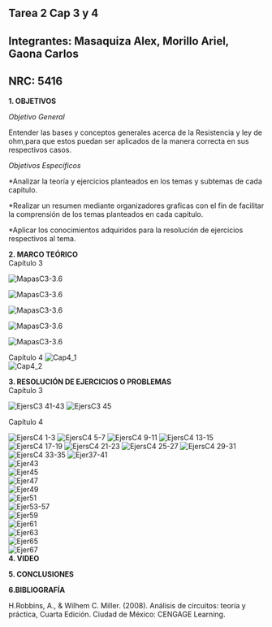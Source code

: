 ## Tarea 2  Cap 3 y 4
## Integrantes: Masaquiza Alex, Morillo Ariel, Gaona Carlos    
## NRC: 5416    
**1. OBJETIVOS**   
    
_Objetivo General_

Entender las bases y conceptos generales acerca de la Resistencia y ley de ohm,para que estos puedan ser aplicados de la manera correcta en sus respectivos casos.

_Objetivos Específicos_

*Analizar la teoría y ejercicios planteados en los temas y subtemas de cada capitulo. 
 
*Realizar un resumen mediante organizadores graficas con el fin de facilitar la comprensión de los temas planteados en cada capitulo. 
 
*Aplicar los conocimientos adquiridos para la resolución de ejercicios respectivos al tema. 
 
**2. MARCO TEÓRICO**    
Capítulo 3

![MapasC3-3.6](https://github.com/AlexMP98/Tarea-2/blob/main/Imagenes/Fun.C%20Resistencia%20caa%203%20-%203.6.jpg)

![MapasC3-3.6](https://github.com/AlexMP98/Tarea-2/blob/main/Imagenes/Tabla%203-1.png)

![MapasC3-3.6](https://github.com/AlexMP98/Tarea-2/blob/main/Imagenes/Tabla%203-2.png)

![MapasC3-3.6](https://github.com/AlexMP98/Tarea-2/blob/main/Imagenes/Tabla%203-4.png)

![MapasC3-3.6](https://github.com/AlexMP98/Tarea-2/blob/main/Imagenes/Tabla%203-5.png)



Capítulo 4
![Cap4_1](https://github.com/AlexMP98/Tarea-2/blob/main/Imagenes/Cap4_1.png)  
![Cap4_2](https://github.com/AlexMP98/Tarea-2/blob/main/Imagenes/Cap4_2.jpg) 

**3. RESOLUCIÓN DE EJERCICIOS O PROBLEMAS**    
Capítulo 3

![EjersC3 41-43](https://github.com/AlexMP98/Tarea-2/blob/main/Imagenes/EjersC3%2041-43.png)
![EjersC3 45](https://github.com/AlexMP98/Tarea-2/blob/main/Imagenes/EjersC3%2045.png)





Capítulo 4

![EjersC4 1-3](https://github.com/AlexMP98/Tarea-2/blob/main/Imagenes/EjersC4%201-3.png)
![EjersC4 5-7](https://github.com/AlexMP98/Tarea-2/blob/main/Imagenes/EjersC4%205-7.png)
![EjersC4 9-11](https://github.com/AlexMP98/Tarea-2/blob/main/Imagenes/EjersC4%209-11.png)
![EjersC4 13-15](https://github.com/AlexMP98/Tarea-2/blob/main/Imagenes/EjersC4%2013-15.png)
![EjersC4 17-19](https://github.com/AlexMP98/Tarea-2/blob/main/Imagenes/EjersC4%2017-19.png)
![EjersC4 21-23](https://github.com/AlexMP98/Tarea-2/blob/main/Imagenes/EjersC4%2021-23.png)
![EjersC4 25-27](https://github.com/AlexMP98/Tarea-2/blob/main/Imagenes/EjersC4%2025-27.png)
![EjersC4 29-31](https://github.com/AlexMP98/Tarea-2/blob/main/Imagenes/EjersC4%2029-31.png)
![EjersC4 33-35](https://github.com/AlexMP98/Tarea-2/blob/main/Imagenes/EjersC4%2033-35.png)
![Ejer37-41](https://github.com/AlexMP98/Tarea-2/blob/main/Imagenes/37-41.png)  
![Ejer43](https://github.com/AlexMP98/Tarea-2/blob/main/Imagenes/43.png)  
![Ejer45](https://github.com/AlexMP98/Tarea-2/blob/main/Imagenes/45.png)   
![Ejer47](https://github.com/AlexMP98/Tarea-2/blob/main/Imagenes/47.png)    
![Ejer49](https://github.com/AlexMP98/Tarea-2/blob/main/Imagenes/49.png)    
![Ejer51](https://github.com/AlexMP98/Tarea-2/blob/main/Imagenes/51.png)    
![Ejer53-57](https://github.com/AlexMP98/Tarea-2/blob/main/Imagenes/53-57.png)    
![Ejer59](https://github.com/AlexMP98/Tarea-2/blob/main/Imagenes/59.png)    
![Ejer61](https://github.com/AlexMP98/Tarea-2/blob/main/Imagenes/61.png)    
![Ejer63](https://github.com/AlexMP98/Tarea-2/blob/main/Imagenes/63.png)    
![Ejer65](https://github.com/AlexMP98/Tarea-2/blob/main/Imagenes/65.png)    
![Ejer67](https://github.com/AlexMP98/Tarea-2/blob/main/Imagenes/67.png)    
**4. VIDEO**    


**5. CONCLUSIONES**    




**6.BIBLIOGRAFÍA**   

H.Robbins, A., & Wilhem C. Miller. (2008). Análisis de circuitos: teoría y práctica, Cuarta Edición. Ciudad de México: CENGAGE Learning.
